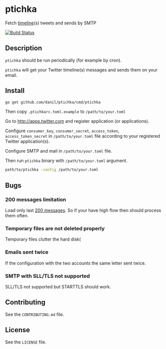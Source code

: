 # ptichka

Fetch [timeline][](s) tweets and sends by SMTP

[timeline]: https://dev.twitter.com/rest/reference/get/statuses/home_timeline

[![Build Status](https://travis-ci.org/danil/ptichka.svg)](https://travis-ci.org/danil/ptichka)

## Description

`ptichka` should be run periodically (for example by cron).

`ptichka` will get your Twitter timeline(s) messages
and sends them on your email.

## Install

```sh
go get github.com/danil/ptichka/cmd/ptichka
```

Then copy `.ptichkarc.toml.example` to `/path/to/your.toml`

Go to http://apps.twitter.com and register application (or applications).

Configure `consumer_key`, `consumer_secret`, `access_token`,
`access_token_secret` in `/path/to/your.toml` file
according to your registered Twitter application(s).

Configure SMTP and mail in `/path/to/your.toml` file.

Then run `ptichka` binary with `/path/to/your.toml` argument.

```sh
path/to/ptichka -config /path/to/your.toml
```

## Bugs

### 200 messages limitation

Load only last [200 messages][].
So if your have high flow then should process them often.

[200 messages]: https://dev.twitter.com/rest/reference/get/statuses/home_timeline#api-param-count

### Temporary files are not deleted properly

Temporary files clutter the hard disk(

### Emails sent twice

If the configuration with the two accounts
the same letter sent twice.

### SMTP with SLL/TLS not supported

SLL/TLS not supported but STARTTLS should work.

## Contributing

See the `CONTRIBUTING.md` file.

## License

See the `LICENSE` file.
